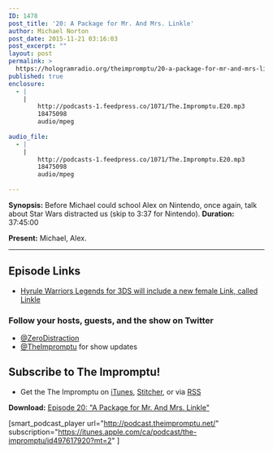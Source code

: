 ```yaml
---
ID: 1478
post_title: '20: A Package for Mr. And Mrs. Linkle'
author: Michael Norton
post_date: 2015-11-21 03:16:03
post_excerpt: ""
layout: post
permalink: >
  https://hologramradio.org/theimpromptu/20-a-package-for-mr-and-mrs-linkle
published: true
enclosure:
  - |
    |
        http://podcasts-1.feedpress.co/1071/The.Impromptu.E20.mp3
        18475098
        audio/mpeg
        
audio_file:
  - |
    |
        http://podcasts-1.feedpress.co/1071/The.Impromptu.E20.mp3
        18475098
        audio/mpeg
        
---
```

__Synopsis:__ Before Michael could school Alex on Nintendo, once again, talk about Star Wars distracted us (skip to 3:37 for Nintendo).
__Duration:__ 37:45:00

__Present:__ Michael, Alex.

_________

## Episode Links

- [Hyrule Warriors Legends for 3DS will include a new female Link, called Linkle](http://www.polygon.com/2015/11/12/9725838/hyrule-warriors-legends-3ds-girl-link-linkle)

### Follow your hosts, guests, and the show on Twitter
- [@ZeroDistraction](https://twitter.com/zerodistraction)
- [@TheImpromptu](https://twitter.com/theimpromptu) for show updates

## Subscribe to The Impromptu!

- Get the The Impromptu on [iTunes](https://itunes.apple.com/ca/podcast/the-impromptu/id497617920?mt=2), [Stitcher](http://www.stitcher.com/podcast/the-impromptu), or via [RSS](http://podcast.theimpromptu.net)

__Download:__ [Episode 20: "A Package for Mr. And Mrs. Linkle"](http://podcasts-1.feedpress.co/1071/The.Impromptu.E20.mp3)

[smart_podcast_player url="http://podcast.theimpromptu.net/" subscription="https://itunes.apple.com/ca/podcast/the-impromptu/id497617920?mt=2" ]